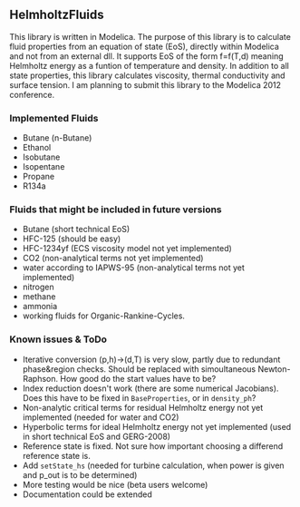 ## HelmholtzFluids
This library is written in Modelica.
The purpose of this library is to calculate fluid properties from an equation of state (EoS), directly within Modelica and not from an external dll.
It supports EoS of the form f=f(T,d) meaning Helmholtz energy as a funtion of temperature and density.
In addition to all state properties, this library calculates viscosity, thermal conductivity and surface tension.
I am planning to submit this library to the Modelica 2012 conference.

### Implemented Fluids
* Butane (n-Butane)
* Ethanol
* Isobutane
* Isopentane
* Propane
* R134a

### Fluids that might be included in future versions
* Butane (short technical EoS)
* HFC-125 (should be easy)
* HFC-1234yf (ECS viscosity model not yet implemented)
* CO2 (non-analytical terms not yet implemented)
* water according to IAPWS-95 (non-analytical terms not yet implemented)
* nitrogen
* methane
* ammonia
* working fluids for Organic-Rankine-Cycles.

### Known issues & ToDo
* Iterative conversion (p,h)->(d,T) is very slow, partly due to redundant phase&region checks. Should be replaced with simoultaneous Newton-Raphson. How good do the start values have to be?
* Index reduction doesn't work (there are some numerical Jacobians). Does this have to be fixed in `BaseProperties`, or in `density_ph`?
* Non-analytic critical terms for residual Helmholtz energy not yet implemented (needed for water and CO2)
* Hyperbolic terms for ideal Helmholtz energy not yet implemented (used in short technical EoS and GERG-2008)
* Reference state is fixed. Not sure how important choosing a differend reference state is.
* Add `setState_hs` (needed for turbine calculation, when power is given and p_out is to be determined)
* More testing would be nice (beta users welcome)
* Documentation could be extended